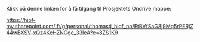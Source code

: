 Klikk på denne linken for å få tilgang til Prosjektets Ondrive mappe:

https://hiof-my.sharepoint.com/:f:/g/personal/thomastj_hiof_no/EtBVfSaG8j9Mq5rPERjZ44wBXSV-xQz4KeHZNCge_33IeA?e=8ZS1K9
